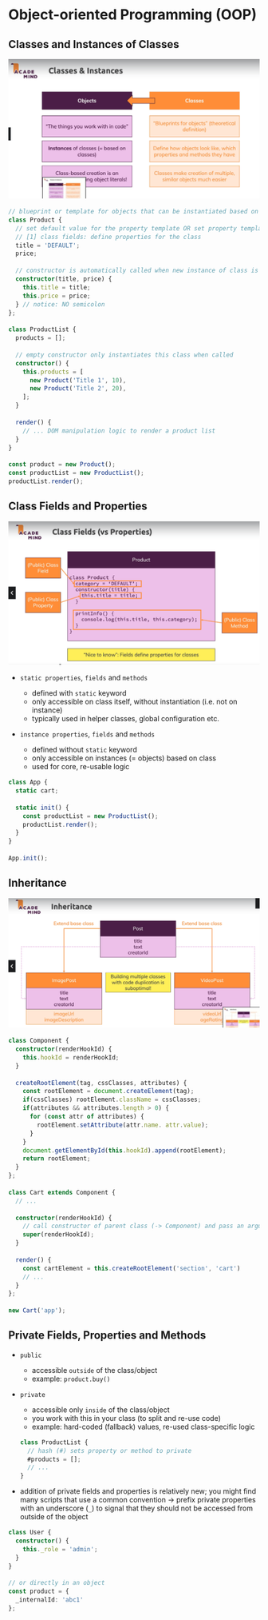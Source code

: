# Object-oriented Programming (OOP)

## Classes and Instances of Classes

![](/slides/27_classes-instances.png)

```TypeScript
// blueprint or template for objects that can be instantiated based on this class
class Product {
  // set default value for the property template OR set property template to undefined
  // [1] class fields: define properties for the class
  title = 'DEFAULT';
  price;

  // constructor is automatically called when new instance of class is created
  constructor(title, price) {
    this.title = title;
    this.price = price;
  } // notice: NO semicolon
};

class ProductList {
  products = [];

  // empty constructor only instantiates this class when called
  constructor() {
    this.products = [
      new Product('Title 1', 10),
      new Product('Title 2', 20),
    ];
  }

  render() {
    // ... DOM manipulation logic to render a product list
  }
}

const product = new Product();
const productList = new ProductList();
productList.render();
```

## Class Fields and Properties

![](/slides/28_class-fields-and-properties.png)

- `static properties`, `fields` and `methods`

  - defined with `static` keyword
  - only accessible on class itself, without instantiation (i.e. not on instance)
  - typically used in helper classes, global configuration etc.

- `instance properties`, `fields` and `methods`
  - defined without `static` keyword
  - only accessible on instances (= objects) based on class
  - used for core, re-usable logic

```TypeScript
class App {
  static cart;

  static init() {
    const productList = new ProductList();
    productList.render();
  }
}

App.init();
```

## Inheritance

![](/slides/29_class-inheritance.png)

```TypeScript
class Component {
  constructor(renderHookId) {
    this.hookId = renderHookId;
  }

  createRootElement(tag, cssClasses, attributes) {
    const rootElement = document.createElement(tag);
    if(cssClasses) rootElement.className = cssClasses;
    if(attributes && attributes.length > 0) {
      for (const attr of attributes) {
        rootElement.setAttribute(attr.name. attr.value);
      }
    }
    document.getElementById(this.hookId).append(rootElement);
    return rootElement;
  }
};

class Cart extends Component {
  // ...

  constructor(renderHookId) {
    // call constructor of parent class (-> Component) and pass an argument
    super(renderHookId);
  }

  render() {
    const cartElement = this.createRootElement('section', 'cart')
    // ...
  }
};

new Cart('app');
```

## Private Fields, Properties and Methods

- `public`

  - accessible `outside` of the class/object
  - example: `product.buy()`

- `private`

  - accessible only `inside` of the class/object
  - you work with this in your class (to split and re-use code)
  - example: hard-coded (fallback) values, re-used class-specific logic

  ```TypeScript
  class ProductList {
    // hash (#) sets property or method to private
    #products = [];
    // ...
  }
  ```

- addition of private fields and properties is relatively new; you might find many scripts that use a common convention -> prefix private properties with an underscore (`_`) to signal that they should not be accessed from outside of the object

```TypeScript
class User {
  constructor() {
    this._role = 'admin';
  }
}

// or directly in an object
const product = {
  _internalId: 'abc1'
};
```
